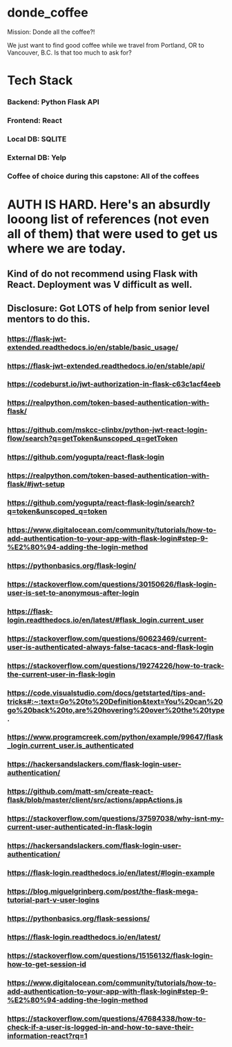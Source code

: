 # donde_coffee
Mission: Donde all the coffee?!

We just want to find good coffee while we travel from Portland, OR to Vancouver, B.C. Is that too much to ask for?

# Tech Stack
### Backend: Python Flask API
### Frontend: React
### Local DB: SQLITE
### External DB: Yelp
### Coffee of choice during this capstone: All of the coffees

# AUTH IS HARD. Here's an absurdly looong list of references (not even all of them) that were used to get us where we are today. 
## Kind of do not recommend using Flask with React. Deployment was V difficult as well.
## Disclosure: Got LOTS of help from senior level mentors to do this.

### https://flask-jwt-extended.readthedocs.io/en/stable/basic_usage/
### https://flask-jwt-extended.readthedocs.io/en/stable/api/
### https://codeburst.io/jwt-authorization-in-flask-c63c1acf4eeb
### https://realpython.com/token-based-authentication-with-flask/
### https://github.com/mskcc-clinbx/python-jwt-react-login-flow/search?q=getToken&unscoped_q=getToken
### https://github.com/yogupta/react-flask-login
### https://realpython.com/token-based-authentication-with-flask/#jwt-setup
### https://github.com/yogupta/react-flask-login/search?q=token&unscoped_q=token
### https://www.digitalocean.com/community/tutorials/how-to-add-authentication-to-your-app-with-flask-login#step-9-%E2%80%94-adding-the-login-method
### https://pythonbasics.org/flask-login/
### https://stackoverflow.com/questions/30150626/flask-login-user-is-set-to-anonymous-after-login
### https://flask-login.readthedocs.io/en/latest/#flask_login.current_user
### https://stackoverflow.com/questions/60623469/current-user-is-authenticated-always-false-tacacs-and-flask-login
### https://stackoverflow.com/questions/19274226/how-to-track-the-current-user-in-flask-login
### https://code.visualstudio.com/docs/getstarted/tips-and-tricks#:~:text=Go%20to%20Definition&text=You%20can%20go%20back%20to,are%20hovering%20over%20the%20type.
### https://www.programcreek.com/python/example/99647/flask_login.current_user.is_authenticated
### https://hackersandslackers.com/flask-login-user-authentication/
### https://github.com/matt-sm/create-react-flask/blob/master/client/src/actions/appActions.js
### https://stackoverflow.com/questions/37597038/why-isnt-my-current-user-authenticated-in-flask-login
### https://hackersandslackers.com/flask-login-user-authentication/
### https://flask-login.readthedocs.io/en/latest/#login-example
### https://blog.miguelgrinberg.com/post/the-flask-mega-tutorial-part-v-user-logins
### https://pythonbasics.org/flask-sessions/
### https://flask-login.readthedocs.io/en/latest/
### https://stackoverflow.com/questions/15156132/flask-login-how-to-get-session-id
### https://www.digitalocean.com/community/tutorials/how-to-add-authentication-to-your-app-with-flask-login#step-9-%E2%80%94-adding-the-login-method
### https://stackoverflow.com/questions/47684338/how-to-check-if-a-user-is-logged-in-and-how-to-save-their-information-react?rq=1



